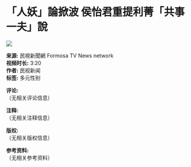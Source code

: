 # 「人妖」論掀波 侯怡君重提利菁「共事一夫」說

![](https://i.ytimg.com/an/2VmWn8dAqkzlQqvy02E1PA/featured_channel.jpg?v=62c39c40)

**来源:** 民視新聞網 Formosa TV News network  
**视频时长:** 3:20  
**作者:** 民视新闻  
**标签:** 多元性别

**评论:**  
（无相关评论信息）

**注释:**  
（无相关注释信息）

**版权:**  
（无相关版权信息）

**参考资料:**  
（无相关参考资料）